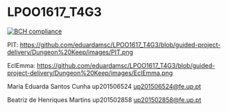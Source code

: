 # LPOO1617_T4G3
[![BCH compliance](https://bettercodehub.com/edge/badge/eduardamsc/LPOO1617_T4G3?token=badd2537088cac8b6f4722cff85b7a068ddf63e3)](https://bettercodehub.com/)

PIT: https://github.com/eduardamsc/LPOO1617_T4G3/blob/guided-project-delivery/Dungeon%20Keep/images/PIT.png

EclEmma: https://github.com/eduardamsc/LPOO1617_T4G3/blob/guided-project-delivery/Dungeon%20Keep/images/EclEmma.png

Maria Eduarda Santos Cunha up201506524 up201506524@fe.up.pt

Beatriz de Henriques Martins up201502858 up201502858@fe.up.pt
